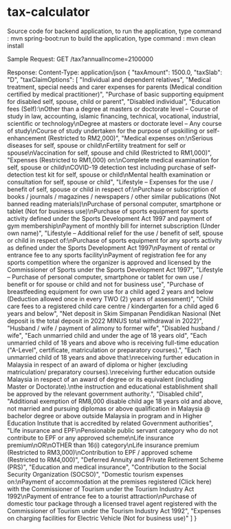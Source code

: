 # tax-calculator
Source code for backend application, to run the application, type command : mvn spring-boot:run 
to build the application, type command : mvn clean install

Sample Request:
GET /tax?annualIncome=2100000

Response:
Content-Type: application/json
{
    "taxAmount": 1500.0,
    "taxSlab": "D",
    "taxClaimOptions": [
        "Individual and dependent relatives",
        "Medical treatment, special needs and carer expenses for parents (Medical condition certified by medical practitioner)",
        "Purchase of basic supporting equipment for disabled self, spouse, child or parent",
        "Disabled individual",
        "Education fees (Self):\nOther than a degree at masters or doctorate level – Course of study in law, accounting, islamic financing, technical, vocational, industrial, scientific or technology\nDegree at masters or doctorate level – Any course of study\nCourse of study undertaken for the purpose of upskilling or self-enhancement (Restricted to RM2,000)",
        "Medical expenses on:\nSerious diseases for self, spouse or child\nFertility treatment for self or spouse\nVaccination for self, spouse and child (Restricted to RM1,000)",
        "Expenses (Restricted to RM1,000) on:\nComplete medical examination for self, spouse or child\nCOVID-19 detection test including purchase of self-detection test kit for self, spouse or child\nMental health examination or consultation for self, spouse or child",
        "Lifestyle – Expenses for the use / benefit of self, spouse or child in respect of:\nPurchase or subscription of books / journals / magazines / newspapers / other similar publications (Not banned reading materials)\nPurchase of personal computer, smartphone or tablet (Not for business use)\nPurchase of sports equipment for sports activity defined under the Sports Development Act 1997 and payment of gym membership\nPayment of monthly bill for internet subscription (Under own name)",
        "Lifestyle – Additional relief for the use / benefit of self, spouse or child in respect of:\nPurchase of sports equipment for any sports activity as defined under the Sports Development Act 1997\nPayment of rental or entrance fee to any sports facility\nPayment of registration fee for any sports competition where the organizer is approved and licensed by the Commissioner of Sports under the Sports Development Act 1997",
        "Lifestyle – Purchase of personal computer, smartphone or tablet for own use / benefit or for spouse or child and not for business use",
        "Purchase of breastfeeding equipment for own use for a child aged 2 years and below (Deduction allowed once in every TWO (2) years of assessment)",
        "Child care fees to a registered child care centre / kindergarten for a child aged 6 years and below",
        "Net deposit in Skim Simpanan Pendidikan Nasional (Net deposit is the total deposit in 2022 MINUS total withdrawal in 2022)",
        "Husband / wife / payment of alimony to former wife",
        "Disabled husband / wife",
        "Each unmarried child and under the age of 18 years old",
        "Each unmarried child of 18 years and above who is receiving full-time education (\"A-Level\", certificate, matriculation or preparatory courses).",
        "Each unmarried child of 18 years and above that:\nreceiving further education in Malaysia in respect of an award of diploma or higher (excluding matriculation/ preparatory courses).\nreceiving further education outside Malaysia in respect of an award of degree or its equivalent (including Master or Doctorate).\nthe instruction and educational establishment shall be approved by the relevant government authority.",
        "Disabled child",
        "Additional exemption of RM8,000 disable child age 18 years old and above, not married and pursuing diplomas or above qualification in Malaysia @ bachelor degree or above outside Malaysia in program and in Higher Education Institute that is accredited by related Government authorities",
        "Life insurance and EPF\nPensionable public servant category who do not contribute to EPF or any approved scheme\nLife insurance premium\nOR\nOTHER than 16(i) category\nLife insurance premium (Restricted to RM3,000)\nContribution to EPF / approved scheme (Restricted to RM4,000)",
        "Deferred Annuity and Private Retirement Scheme (PRS)",
        "Education and medical insurance",
        "Contribution to the Social Security Organization (SOCSO)",
        "Domestic tourism expenses on:\nPayment of accommodation at the premises registered (Click here) with the Commissioner of Tourism under the Tourism Industry Act 1992\nPayment of entrance fee to a tourist attraction\nPurchase of domestic tour package through a licensed travel agent registered with the Commissioner of Tourism under the Tourism Industry Act 1992",
        "Expenses on charging facilities for Electric Vehicle (Not for business use)"
    ]
}